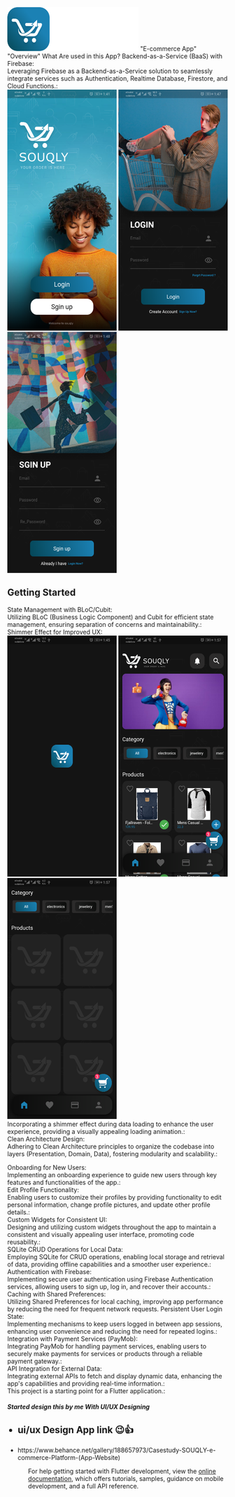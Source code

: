 <img src="https://github.com/MohammedRostom/E_commerceApp-SOUQLY-/blob/main/ScreenShots/iconApp.png" alt="logoApp" width="300" height="100"/>
"E-commerce App"
<br>
"Overview" What Are used in this App? 
Backend-as-a-Service (BaaS) with Firebase:<br>
Leveraging Firebase as a Backend-as-a-Service solution to seamlessly integrate services such as Authentication, Realtime Database, Firestore, and Cloud Functions.:<br>
<div style="display: inline-block;">
    <img src="https://github.com/MohammedRostom/E_commerceApp-SOUQLY-/blob/main/ScreenShots/wellcome.png" alt="logoApp" width="250" height="550"/>
        <img src="https://github.com/MohammedRostom/E_commerceApp-SOUQLY-/blob/main/ScreenShots/login.png" alt="logoApp" width="250" height="550"/>
<img src="https://github.com/MohammedRostom/E_commerceApp-SOUQLY-/blob/main/ScreenShots/sghinup.png" alt="logoApp" width="250" height="550"/>
</div>
<h2>Getting Started</h2>
State Management with BLoC/Cubit:<br>
Utilizing BLoC (Business Logic Component) and Cubit for efficient state management, ensuring separation of concerns and maintainability.:<br>
Shimmer Effect for Improved UX:<br>
<div style="display: inline-block;">
    <img src="https://github.com/MohammedRostom/E_commerceApp-SOUQLY-/blob/main/ScreenShots/splashing.png" alt="logoApp" width="250" height="550"/>
        <img src="https://github.com/MohammedRostom/E_commerceApp-SOUQLY-/blob/main/ScreenShots/home.png" alt="logoApp" width="250" height="550"/>
<img src="https://github.com/MohammedRostom/E_commerceApp-SOUQLY-/blob/main/ScreenShots/shimmerEffect.png" alt="logoApp" width="250" height="550"/>
</div>
Incorporating a shimmer effect during data loading to enhance the user experience, providing a visually appealing loading animation.:<br>
Clean Architecture Design:<br>
Adhering to Clean Architecture principles to organize the codebase into layers (Presentation, Domain, Data), fostering modularity and scalability.:<br>

Onboarding for New Users:<br>
Implementing an onboarding experience to guide new users through key features and functionalities of the app.:<br>
Edit Profile Functionality:<br>
Enabling users to customize their profiles by providing functionality to edit personal information, change profile pictures, and update other profile details.:<br>
Custom Widgets for Consistent UI:<br>
Designing and utilizing custom widgets throughout the app to maintain a consistent and visually appealing user interface, promoting code reusability.:<br>
SQLite CRUD Operations for Local Data:<br>
Employing SQLite for CRUD operations, enabling local storage and retrieval of data, providing offline capabilities and a smoother user experience.:<br>
Authentication with Firebase:<br>
Implementing secure user authentication using Firebase Authentication services, allowing users to sign up, log in, and recover their accounts.:<br>
Caching with Shared Preferences:<br>
Utilizing Shared Preferences for local caching, improving app performance by reducing the need for frequent network requests.
Persistent User Login State:<br>
Implementing mechanisms to keep users logged in between app sessions, enhancing user convenience and reducing the need for repeated logins.:<br>
Integration with Payment Services (PayMob):<br>
Integrating PayMob for handling payment services, enabling users to securely make payments for services or products through a reliable payment gateway.:<br>
API Integration for External Data:<br>
Integrating external APIs to fetch and display dynamic data, enhancing the app's capabilities and providing real-time information.:<br>
This project is a starting point for a Flutter application.:<br>
<h5>Started design this by me With UI/UX Designing</h5>
<ul>
<h2> <li> ui/ux Design App link 😉👍</li></h2>
    <li> https://www.behance.net/gallery/188657973/Casestudy-SOUQLY-e-commerce-Platform-(App-Website)</li>
  <ul>


For help getting started with Flutter development, view the
[online documentation](https://docs.flutter.dev/), which offers tutorials,
samples, guidance on mobile development, and a full API reference.
